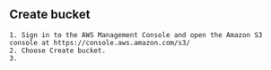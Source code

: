 ## Create bucket
    1. Sign in to the AWS Management Console and open the Amazon S3 console at https://console.aws.amazon.com/s3/
    2. Choose Create bucket.
    3.